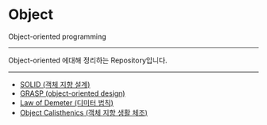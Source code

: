 # Object

Object-oriented programming
    
***

Object-oriented 에대해 정리하는 Repository입니다. 

***

<ul>
    <li> <a href="Documents/solid.md"> SOLID (객체 지향 설계)</a>  </li>
    <li> <a href="Documents/grasp.md"> GRASP (object-oriented design) </a></li>
    <li> <a href="Documents/law-of-demeter.md"> Law of Demeter (디미터 법칙)</a> </li>
    <li> <a href="Documents/object-calisthenics.md"> Object Calisthenics (객체 지향 생활 체조)</a> </li>
</ul>
